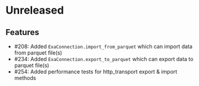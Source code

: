 # Unreleased

## Features

* #208: Added `ExaConnection.import_from_parquet` which can import data from parquet
  file(s)
* #234: Added `ExaConnection.export_to_parquet` which can export data to parquet file(s)
* #254: Added performance tests for http_transport export & import methods
